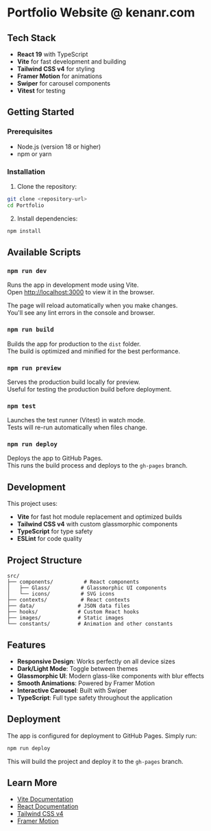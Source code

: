 # Portfolio Website @ kenanr.com


## Tech Stack

- **React 19** with TypeScript
- **Vite** for fast development and building
- **Tailwind CSS v4** for styling
- **Framer Motion** for animations
- **Swiper** for carousel components
- **Vitest** for testing

## Getting Started

### Prerequisites

- Node.js (version 18 or higher)
- npm or yarn

### Installation

1. Clone the repository:
```bash
git clone <repository-url>
cd Portfolio
```

2. Install dependencies:
```bash
npm install
```

## Available Scripts

### `npm run dev`

Runs the app in development mode using Vite.<br />
Open [http://localhost:3000](http://localhost:3000) to view it in the browser.

The page will reload automatically when you make changes.<br />
You'll see any lint errors in the console and browser.

### `npm run build`

Builds the app for production to the `dist` folder.<br />
The build is optimized and minified for the best performance.

### `npm run preview`

Serves the production build locally for preview.<br />
Useful for testing the production build before deployment.

### `npm test`

Launches the test runner (Vitest) in watch mode.<br />
Tests will re-run automatically when files change.

### `npm run deploy`

Deploys the app to GitHub Pages.<br />
This runs the build process and deploys to the `gh-pages` branch.

## Development

This project uses:
- **Vite** for fast hot module replacement and optimized builds
- **Tailwind CSS v4** with custom glassmorphic components
- **TypeScript** for type safety
- **ESLint** for code quality

## Project Structure

```
src/
├── components/          # React components
│   ├── Glass/          # Glassmorphic UI components
│   └── icons/          # SVG icons
├── contexts/           # React contexts
├── data/              # JSON data files
├── hooks/             # Custom React hooks
├── images/            # Static images
└── constants/         # Animation and other constants
```

## Features

- **Responsive Design**: Works perfectly on all device sizes
- **Dark/Light Mode**: Toggle between themes
- **Glassmorphic UI**: Modern glass-like components with blur effects
- **Smooth Animations**: Powered by Framer Motion
- **Interactive Carousel**: Built with Swiper
- **TypeScript**: Full type safety throughout the application

## Deployment

The app is configured for deployment to GitHub Pages. Simply run:

```bash
npm run deploy
```

This will build the project and deploy it to the `gh-pages` branch.

## Learn More

- [Vite Documentation](https://vitejs.dev/)
- [React Documentation](https://reactjs.org/)
- [Tailwind CSS v4](https://tailwindcss.com/)
- [Framer Motion](https://www.framer.com/motion/)
